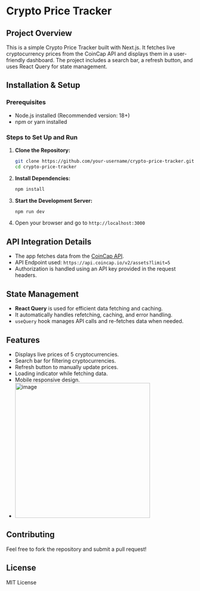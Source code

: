# Crypto Price Tracker

## Project Overview

This is a simple Crypto Price Tracker built with Next.js. It fetches live cryptocurrency prices from the CoinCap API and displays them in a user-friendly dashboard. The project includes a search bar, a refresh button, and uses React Query for state management.

## Installation & Setup

### Prerequisites

- Node.js installed (Recommended version: 18+)
- npm or yarn installed

### Steps to Set Up and Run

1. **Clone the Repository:**
   ```sh
   git clone https://github.com/your-username/crypto-price-tracker.git
   cd crypto-price-tracker
   ```
2. **Install Dependencies:**
   ```sh
   npm install
   ```
3. **Start the Development Server:**
   ```sh
   npm run dev
   ```
4. Open your browser and go to `http://localhost:3000`

## API Integration Details

- The app fetches data from the [CoinCap API](https://docs.coincap.io/).
- API Endpoint used: `https://api.coincap.io/v2/assets?limit=5`
- Authorization is handled using an API key provided in the request headers.

## State Management

- **React Query** is used for efficient data fetching and caching.
- It automatically handles refetching, caching, and error handling.
- `useQuery` hook manages API calls and re-fetches data when needed.

## Features

- Displays live prices of 5 cryptocurrencies.
- Search bar for filtering cryptocurrencies.
- Refresh button to manually update prices.
- Loading indicator while fetching data.
- Mobile responsive design.
- <img width="361" alt="image" src="https://github.com/user-attachments/assets/b1d2c3fa-0b0b-4e03-bf4a-79173126c6e0" />


## Contributing

Feel free to fork the repository and submit a pull request!

## License

MIT License

